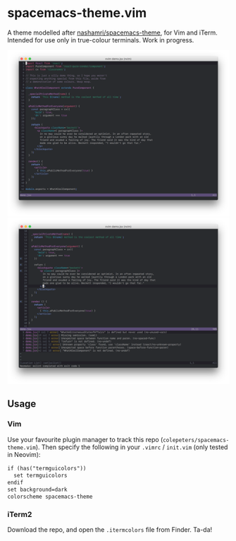 # spacemacs-theme.vim

A theme modelled after [nashamri/spacemacs-theme](https://github.com/nashamri/spacemacs-theme/), for Vim and iTerm. Intended for use only in true-colour terminals. Work in progress.

![](screenshots/jsx-demo.png)
![](screenshots/error.png)

## Usage

### Vim
Use your favourite plugin manager to track this repo (`colepeters/spacemacs-theme.vim`). Then specify the following in your `.vimrc` / `init.vim` (only tested in Neovim):

```vimL
if (has("termguicolors"))
  set termguicolors
endif
set background=dark
colorscheme spacemacs-theme
```

### iTerm2
Download the repo, and open the `.itermcolors` file from Finder. Ta-da!
